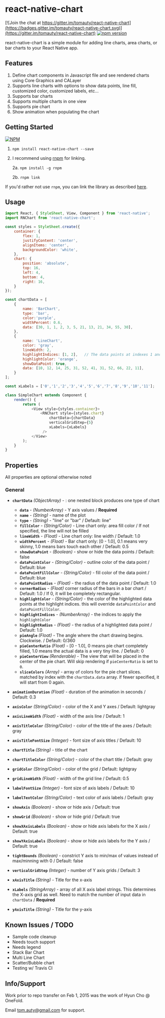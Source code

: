 # react-native-chart

[![Join the chat at https://gitter.im/tomauty/react-native-chart](https://badges.gitter.im/tomauty/react-native-chart.svg)](https://gitter.im/tomauty/react-native-chart)
[![npm version](https://badge.fury.io/js/react-native-chart.svg)](https://badge.fury.io/js/react-native-chart)

react-native-chart is a simple module for adding line charts, area charts, or bar charts to your React Native app.

## Features
1. Define chart components in Javascript file and see rendered charts using Core Graphics and CALayer
1. Supports line charts with options to show data points, line fill, customized color, customized labels, etc...
2. Supports bar charts
3. Supports multiple charts in one view
4. Supports pie chart
5. Show animation when populating the chart

## Getting Started
[![NPM](https://nodei.co/npm/react-native-chart.png?downloads=true)](https://nodei.co/npm/react-native-chart/)

1. `npm install react-native-chart --save`
2. I recommend using [rnpm](https://github.com/rnpm/rnpm) for linking.

	2a. `npm install -g rnpm`

	2b. `rnpm link`

If you'd rather not use `rnpm`, you can link the library as described [here](https://facebook.github.io/react-native/docs/linking-libraries-ios.html).

## Usage
```javascript
import React, { StyleSheet, View, Component } from 'react-native';
import RNChart from 'react-native-chart';

const styles = StyleSheet.create({
	container: {
		flex: 1,
		justifyContent: 'center',
		alignItems: 'center',
		backgroundColor: 'white',
	},
	chart: {
		position: 'absolute',
		top: 16,
		left: 4,
		bottom: 4,
		right: 16,
	}
});

const chartData = [
	{
		name: 'BarChart',
		type: 'bar',
		color:'purple',
		widthPercent: 0.6,
		data: [30, 1, 1, 2, 3, 5, 21, 13, 21, 34, 55, 30],
	},
	{
		name: 'LineChart',
		color: 'gray',
		lineWidth: 2,
		highlightIndices: [1, 2],	// The data points at indexes 1 and 2 will be orange
		highlightColor: 'orange',
		showDataPoint: true,
		data: [10, 12, 14, 25, 31, 52, 41, 31, 52, 66, 22, 11],
	}
];

const xLabels = ['0','1','2','3','4','5','6','7','8','9','10','11'];

class SimpleChart extends Component {
	render() {
		return (
			<View style={styles.container}>
				<RNChart style={styles.chart}
					chartData={chartData}
					verticalGridStep={5}
					xLabels={xLabels}
				 />
			</View>
		);
	}
}

```
## Properties
All properties are optional otherwise noted
### General
- **`chartData`** _(ObjectArray)_ - : one nested block produces one type of chart
	- **`data`** - _(NumberArray)_ - Y axis values / **Required**
	- **`name`** - _(String)_ - name of the plot
	- **`type`** - _(String)_ - "line" or "bar" / Default: line"
	- **`fillColor`** - _(String/Color)_ - Line chart only: area fill color / If not specified, the line will not be filled
	- **`lineWidth`** - _(Float)_ - Line chart only: line width / Default: 1.0
	- **`widthPercent`** - _(Float)_ - Bar chart only: [0 - 1.0], 0.1 means very skinny, 1.0 means bars touch each other / Default: 0.5
	- **`showDataPoint`** - _(Boolean)_ - show or hide the data points / Default: false
	- **`dataPointColor`** - _(String/Color)_ - outline color of the data point / Default: blue
	- **`dataPointFillColor`** - _(String/Color)_ - fill color of the data point / Default: blue
	- **`dataPointRadius`** - _(Float)_ - the radius of the data point / Default: 1.0
	- **`cornerRadius`** - _(Float)_ corner radius of the bars in a bar chart / Default: 1.0 / If 0, it will be completely rectangular.
	- **`highlightColor`** - _(String/Color)_ - the color of the highlighted data points at the highlight indices. this will override `dataPointColor` and `dataPointFillColor`.
	- **`highlightIndices`** - _(NumberArray)_ - the indices to apply the `highlightColor`
	- **`highlightRadius`** - _(Float)_ - the radius of a highlighted data point / Default: 1.0
	- **`pieAngle`** _(Float)_ - The angle where the chart drawing begins. Clockwise.	/ Default: 0/360
	- **`pieCenterRatio`** _(Float)_ - [0 - 1.0], 0 means pie chart completely filled, 1.0 means the actual data is a very tiny line. / Default: 0
	- **`pieCenterView`** _(Renderable)_ - The view that will be placed in the center of the pie chart. Will skip rendering if `pieCenterRatio` is set to `0`.
	- **`sliceColors`** _(Array)_ - array of colors for the pie chart slices. matched by index with the `chartData.data` array. if fewer specified, it will start from 0 again.


- **`animationDuration`** _(Float)_ - duration of the animation in seconds / Default: 0.3
- **`axisColor`** _(String/Color)_ - color of the X and Y axes / Default: lightgray
- **`axisLineWidth`** _(Float)_ - width of the axis line / Default: 1
- **`axisTitleColor`** _(String/Color)_ - color of the title of the axes / Default: gray
- **`axisTitleFontSize`** _(Integer)_ - font size of axis titles / Default: 10
- **`chartTitle`** _(String)_ - title of the chart
- **`chartTitleColor`** _(String/Color)_ - color of the chart title / Default: gray
- **`gridColor`** _(String/Color)_ - color of the grid / Default: lightgray
- **`gridLineWidth`** _(Float)_ - width of the grid line / Default: 0.5
- **`labelFontSize`** _(Integer)_ - font size of axis labels / Default: 10
- **`labelTextColor`** _(String/Color)_ - text color of axis labels / Default: gray
- **`showAxis`** _(Boolean)_ - show or hide axis / Default: true
- **`showGrid`** _(Boolean)_ - show or hide grid / Default: true
- **`showXAxisLabels`** _(Boolean)_ - show or hide axis labels for the X axis / Default: true
- **`showYAxisLabels`** _(Boolean)_ - show or hide axis labels for the Y axis / Default: true
- **`tightBounds`** _(Boolean)_ - constrict Y axis to min/max of values instead of max/minning with 0 / Default: false
- **`verticalGridStep`** _(Integer)_ - number of Y axis grids / Default: 3
- **`xAxisTitle`** _(String)_ - Title for the x-axis
- **`xLabels`** _(StringArray)_ - array of all X axis label strings.	This determines the X-axis grid as well.	Need to match the number of input data in `chartData` / **Required**
- **`yAxisTitle`** _(String)_ - Title for the y-axis


## Known Issues / TODO
- Sample code cleanup
- Needs touch support
- Needs legend
- Stack Bar Chart
- Multi Line Chart
- Scatter/Bubble chart
- Testing w/ Travis CI

## Info/Support

Work prior to repo transfer on Feb 1, 2015 was the work of Hyun Cho @ OneFold.

Email tom.auty@gmail.com for support.
